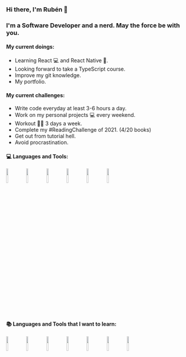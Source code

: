### Hi there, I'm Rubén 👋

### I'm a Software Developer and a nerd. May the force be with you.

#### My current doings:
* Learning React :computer: and React Native :iphone:.
* Looking forward to take a TypeScript course.
* Improve my git knowledge.
* My portfolio.
#### My current challenges:
* Write code everyday at least 3-6 hours a day.
* Work on my personal projects :computer: every weekend.
* Workout :weight_lifting_man: 3 days a week.
* Complete my #ReadingChallenge of 2021. (4/20 books) 
* Get out from tutorial hell.
* Avoid procrastination.

#### :computer: Languages and Tools:

<p>
  <img width="10%" src="https://www.vectorlogo.zone/logos/w3_html5/w3_html5-ar21.svg">
  <img width="10%" src="https://www.vectorlogo.zone/logos/netlifyapp_watercss/netlifyapp_watercss-ar21.svg">
  <img width="10%" src="https://www.vectorlogo.zone/logos/javascript/javascript-ar21.svg">
  <img width="10%" src="https://www.vectorlogo.zone/logos/nodejs/nodejs-ar21.svg">
  <img width="10%" src="https://www.vectorlogo.zone/logos/mongodb/mongodb-ar21.svg">
  <img width="10%" src="https://www.vectorlogo.zone/logos/git-scm/git-scm-ar21.svg">
</p>

#### :books: Languages and Tools that I want to learn:

<p>
  <img width="10%" src="https://www.vectorlogo.zone/logos/reactjs/reactjs-ar21.svg">
  <img width="10%" src="https://www.vectorlogo.zone/logos/vuejs/vuejs-ar21.svg">
  <img width="10%" src="https://www.vectorlogo.zone/logos/getbootstrap/getbootstrap-ar21.svg">
  <img width="10%" src="https://www.vectorlogo.zone/logos/sass-lang/sass-lang-ar21.svg">
  <img width="10%" src="https://www.vectorlogo.zone/logos/docker/docker-ar21.svg">
  <img width="10%" src="https://www.vectorlogo.zone/logos/ubuntu/ubuntu-ar21.svg">
  <img width="10%" src="https://www.vectorlogo.zone/logos/gnu_bash/gnu_bash-official.svg">
</p>
